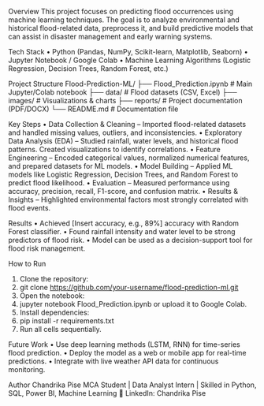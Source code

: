 Overview
This project focuses on predicting flood occurrences using machine learning techniques. The goal is to analyze environmental and historical flood-related data, preprocess it, and build predictive models that can assist in disaster management and early warning systems.

 Tech Stack
•	Python (Pandas, NumPy, Scikit-learn, Matplotlib, Seaborn)
•	Jupyter Notebook / Google Colab
•	Machine Learning Algorithms (Logistic Regression, Decision Trees, Random Forest, etc.)

 Project Structure
Flood-Prediction-ML/
├── Flood_Prediction.ipynb   # Main Jupyter/Colab notebook
├── data/                    # Flood datasets (CSV, Excel)
├── images/                  # Visualizations & charts
├── reports/                 # Project documentation (PDF/DOCX)
└── README.md                # Documentation file

Key Steps
•	Data Collection & Cleaning – Imported flood-related datasets and handled missing values, outliers, and inconsistencies.
•	Exploratory Data Analysis (EDA) – Studied rainfall, water levels, and historical flood patterns. Created visualizations to identify correlations.
•	Feature Engineering – Encoded categorical values, normalized numerical features, and prepared datasets for ML models.
•	Model Building – Applied ML models like Logistic Regression, Decision Trees, and Random Forest to predict flood likelihood.
•	Evaluation – Measured performance using accuracy, precision, recall, F1-score, and confusion matrix.
•	Results & Insights – Highlighted environmental factors most strongly correlated with flood events.


Results
•	Achieved [Insert accuracy, e.g., 89%] accuracy with Random Forest classifier.
•	Found rainfall intensity and water level to be strong predictors of flood risk.
•	Model can be used as a decision-support tool for flood risk management.

 How to Run
1.	Clone the repository:
2.	git clone https://github.com/your-username/flood-prediction-ml.git
3.	Open the notebook:
4.	jupyter notebook Flood_Prediction.ipynb
or upload it to Google Colab.
5.	Install dependencies:
6.	pip install -r requirements.txt
7.	Run all cells sequentially.

Future Work
•	Use deep learning methods (LSTM, RNN) for time-series flood prediction.
•	Deploy the model as a web or mobile app for real-time predictions.
•	Integrate with live weather API data for continuous monitoring.

 Author
Chandrika Pise
MCA Student | Data Analyst Intern | Skilled in Python, SQL, Power BI, Machine Learning
📎 LinkedIn: Chandrika Pise

